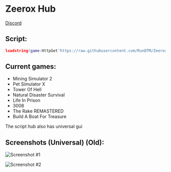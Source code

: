 # Zeerox Hub
[Discord](https://discord.gg/NXEdrmEKdR)
## Script:
```lua
loadstring(game:HttpGet'https://raw.githubusercontent.com/RunDTM/ZeeroxHub/main/Loader.lua')()
```
## Current games:
- Mining Simulator 2
- Pet Simulator X
- Tower Of Hell
- Natural Disaster Survival
- Life In Prison
- 3008
- The Rake REMASTERED
- Build A Boat For Treasure

The script hub also has universal gui
## Screenshots (Universal) (Old):
![Screenshot #1](https://i.imgur.com/5YS88TM.png)

![Screenshot #2](https://i.imgur.com/kDefZo3.png)
